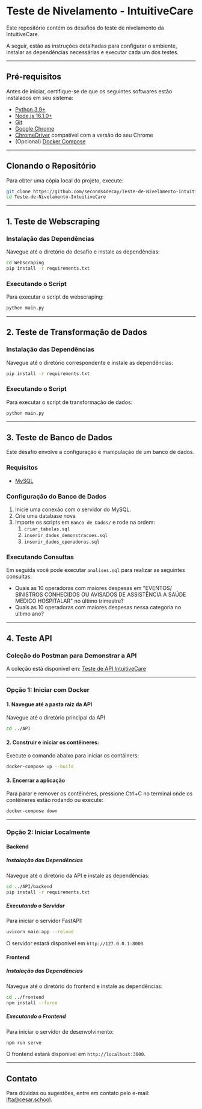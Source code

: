 # Teste de Nivelamento - IntuitiveCare

Este repositório contém os desafios do teste de nivelamento da IntuitiveCare.

A seguir, estão as instruções detalhadas para configurar o ambiente, instalar as dependências necessárias e executar cada um dos testes.

---

## Pré-requisitos

Antes de iniciar, certifique-se de que os seguintes softwares estão instalados em seu sistema:

- [Python 3.9+](https://www.python.org/downloads/)
- [Node.js 16.1.0+](https://nodejs.org/)
- [Git](https://git-scm.com/)
- [Google Chrome](https://www.google.com/intl/pt-BR/chrome/)
- [ChromeDriver](https://sites.google.com/chromium.org/driver/) compatível com a versão do seu Chrome
- (Opcional) [Docker Compose](https://docs.docker.com/desktop/setup/install/)

---

## Clonando o Repositório

Para obter uma cópia local do projeto, execute:

```bash
git clone https://github.com/seconds4decay/Teste-de-Nivelamento-IntuitiveCare.git
cd Teste-de-Nivelamento-IntuitiveCare
```

---

## 1. Teste de Webscraping

### Instalação das Dependências

Navegue até o diretório do desafio e instale as dependências:

```bash
cd Webscraping
pip install -r requirements.txt
```

### Executando o Script

Para executar o script de webscraping:

```bash
python main.py
```

---

## 2. Teste de Transformação de Dados

### Instalação das Dependências

Navegue até o diretório correspondente e instale as dependências:

```bash
pip install -r requirements.txt
```

### Executando o Script

Para executar o script de transformação de dados:

```bash
python main.py
```

---

## 3. Teste de Banco de Dados

Este desafio envolve a configuração e manipulação de um banco de dados.

### Requisitos

- [MySQL](https://www.mysql.com/downloads/)

### Configuração do Banco de Dados

1. Inicie uma conexão com o servidor do MySQL.
2. Crie uma database nova
3. Importe os scripts em `Banco de Dados/` e rode na ordem:
    1. `criar_tabelas.sql`
    2. `inserir_dados_demonstracoes.sql`
    3. `inserir_dados_operadoras.sql`

### Executando Consultas

Em seguida você pode executar `analises.sql` para realizar as seguintes consultas:

- Quais as 10 operadoras com maiores despesas em "EVENTOS/ SINISTROS CONHECIDOS OU
AVISADOS DE ASSISTÊNCIA A SAÚDE MEDICO HOSPITALAR" no último trimestre?
- Quais as 10 operadoras com maiores despesas nessa categoria no último ano?

---

## 4. Teste API

### Coleção do Postman para Demonstrar a API

A coleção está disponivel em: [Teste de API IntuitiveCare]([https://teste-de-api-8297.postman.co/workspace/Team-Workspace~711bfd1e-3df6-4cb2-811d-8d05a4bf31ab/collection/40423840-9713d935-3035-4cde-a19c-e8939e645efe?action=share&creator=40423840](https://documenter.getpostman.com/view/40423840/2sB2cX9MYU))

---
### Opção 1: Iniciar com Docker 

#### 1. Navegue até a pasta raiz da API

Navegue até o diretório principal da API 

```bash
cd ../API
```

#### 2. Construir e iniciar os contêineres:

Execute o comando abaixo para iniciar os contáiners:

```bash
docker-compose up --build
```

#### 3. Encerrar a aplicação

Para parar e remover os contêineres, pressione Ctrl+C no terminal onde os contêineres estão rodando ou execute:

```bash
docker-compose down
```
---
### Opção 2: Iniciar Localmente

#### Backend

##### Instalação das Dependências

Navegue até o diretório da API e instale as dependências:

```bash
cd ../API/backend
pip install -r requirements.txt
```


##### Executando o Servidor

Para iniciar o servidor FastAPI:

```bash
uvicorn main:app --reload
```

O servidor estará disponível em `http://127.0.0.1:8000`.

#### Frontend

##### Instalação das Dependências

Navegue até o diretório do frontend e instale as dependências:

```bash
cd ../frontend
npm install --force
```

##### Executando o Frontend

Para iniciar o servidor de desenvolvimento:

```bash
npm run serve
```

O frontend estará disponível em `http://localhost:3000`.

---

## Contato

Para dúvidas ou sugestões, entre em contato pelo e-mail: [lfta@cesar.school](mailto:lfta@cesar.school).


